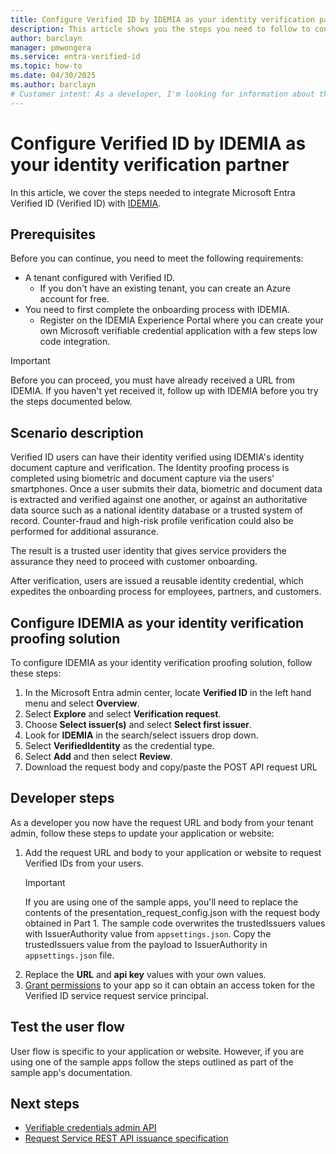 ```yaml
---
title: Configure Verified ID by IDEMIA as your identity verification partner 
description: This article shows you the steps you need to follow to configure IDEMIA as your identity verification partner.
author: barclayn
manager: pmwongera
ms.service: entra-verified-id
ms.topic: how-to
ms.date: 04/30/2025
ms.author: barclayn
# Customer intent: As a developer, I'm looking for information about the open standards that are supported by Microsoft Entra Verified ID.
---
```


# Configure Verified ID by IDEMIA as your identity verification partner

In this article, we cover the steps needed to integrate Microsoft Entra Verified ID (Verified ID) with [IDEMIA](https://www.idemia.com/).

## Prerequisites

Before you can continue, you need to meet the following requirements: 

- A tenant configured with Verified ID.
   - If you don't have an existing tenant, you can create an Azure account for free. 
- You need to first complete the onboarding process with IDEMIA. 
   - Register on the IDEMIA Experience Portal where you can create your own Microsoft verifiable credential application with a few steps low code integration. 

>[!IMPORTANT]
>Before you can proceed, you must have already received a URL from IDEMIA. If you haven't yet received it, follow up with IDEMIA before you try the steps documented below.


## Scenario description

Verified ID users can have their identity verified using IDEMIA's identity document capture and verification.
The Identity proofing process is completed using biometric and document capture via the users' smartphones. Once a user submits their data, biometric and document data is extracted and verified against one another, or against an authoritative data source such as a national identity database or a trusted system of record. Counter-fraud and high-risk profile verification could also be performed for additional assurance. 

The result is a trusted user identity that gives service providers the assurance they need to proceed with customer onboarding. 


After verification, users are issued a reusable identity credential, which expedites the onboarding process for employees, partners, and customers​.


## Configure IDEMIA as your identity verification proofing solution

To configure IDEMIA as your identity verification proofing solution, follow these steps:

1. In the Microsoft Entra admin center, locate **Verified ID** in the left hand menu and select **Overview**.
1. Select **Explore** and select **Verification request**.
1. Choose **Select issuer(s)** and select **Select first issuer**.
1. Look for **IDEMIA** in the search/select issuers drop down.
1. Select **VerifiedIdentity** as the credential type.
1. Select **Add** and then select **Review**.
1. Download the request body and copy/paste the POST API request URL

## Developer steps

As a developer you now have the request URL and body from your tenant admin, follow these steps to update your application or website:

1. Add the request URL and body to your application or website to request Verified IDs from your users.
    >[!IMPORTANT]
    >If you are using one of the sample apps, you'll need to replace the contents of the presentation_request_config.json with the request body obtained in Part 1. The sample code overwrites the trustedIssuers values with IssuerAuthority value from ```appsettings.json```. Copy the trustedIssuers value from the payload to IssuerAuthority in ```appsettings.json``` file.
2. Replace the **URL** and **api key** values with your own values.
3. [Grant permissions](verifiable-credentials-configure-tenant.md#grant-permissions-to-get-access-tokens) to your app so it can obtain an access token for the Verified ID service request service principal.

## Test the user flow

User flow is specific to your application or website. However, if you are using one of the sample apps follow the steps outlined as part of the sample app's documentation.

## Next steps

- [Verifiable credentials admin API](admin-api.md)
- [Request Service REST API issuance specification](issuance-request-api.md)
